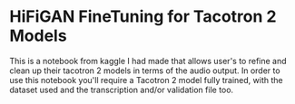 # HiFiGAN FineTuning for Tacotron 2 Models

This is a notebook from kaggle I had made that allows user's to refine and clean up their tacotron 2 models in terms of the audio output. In order to use this notebook you'll require a Tacotron 2 model fully trained, with the dataset used and the transcription and/or validation file too.
